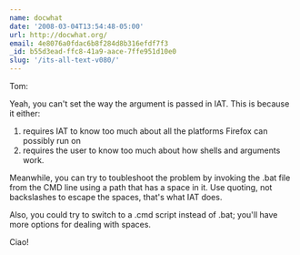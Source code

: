 ```yaml
---
name: docwhat
date: '2008-03-04T13:54:48-05:00'
url: http://docwhat.org/
email: 4e8076a0fdac6b8f284d8b316efdf7f3
_id: b55d3ead-ffc8-41a9-aace-7ffe951d10e0
slug: '/its-all-text-v080/'
---
```


Tom:

Yeah, you can't set the way the argument is passed in IAT. This is because it
either:

<ol>
  <li>requires IAT to know too much about all the platforms Firefox can possibly run on</li>
  <li>requires the user to know too much about how shells and arguments work.</li>
</ol>

Meanwhile, you can try to toubleshoot the problem by invoking the .bat file
from the CMD line using a path that has a space in it. Use quoting, not
backslashes to escape the spaces, that's what IAT does.

Also, you could try to switch to a .cmd script instead of .bat; you'll have
more options for dealing with spaces.

Ciao!
